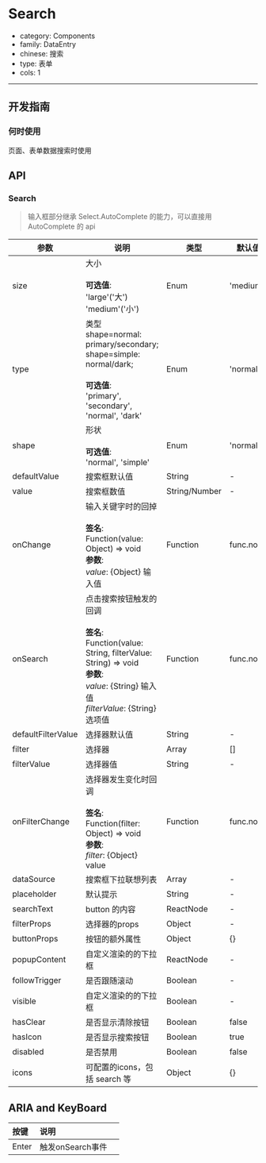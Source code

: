 # Search

-   category: Components
-   family: DataEntry
-   chinese: 搜索
-   type: 表单
-   cols: 1

---

## 开发指南

### 何时使用

页面、表单数据搜索时使用

## API

### Search

> 输入框部分继承 Select.AutoComplete 的能力，可以直接用AutoComplete 的 api

| 参数                 | 说明                                                                                                                                                    | 类型            | 默认值       |
| ------------------ | ----------------------------------------------------------------------------------------------------------------------------------------------------- | ------------- | --------- |
| size               | 大小<br><br>**可选值**:<br>'large'('大')<br>'medium'('小')                                                                                                   | Enum          | 'medium'  |
| type               | 类型 shape=normal: primary/secondary; shape=simple: normal/dark;<br><br>**可选值**:<br>'primary', 'secondary', 'normal', 'dark'                            | Enum          | 'normal'  |
| shape              | 形状<br><br>**可选值**:<br>'normal', 'simple'                                                                                                              | Enum          | 'normal'  |
| defaultValue       | 搜索框默认值                                                                                                                                                | String        | -         |
| value              | 搜索框数值                                                                                                                                                 | String/Number | -         |
| onChange           | 输入关键字时的回掉<br><br>**签名**:<br>Function(value: Object) => void<br>**参数**:<br>_value_: {Object} 输入值                                                       | Function      | func.noop |
| onSearch           | 点击搜索按钮触发的回调<br><br>**签名**:<br>Function(value: String, filterValue: String) => void<br>**参数**:<br>_value_: {String} 输入值<br>_filterValue_: {String} 选项值 | Function      | func.noop |
| defaultFilterValue | 选择器默认值                                                                                                                                                | String        | -         |
| filter             | 选择器                                                                                                                                                   | Array         | \[]       |
| filterValue        | 选择器值                                                                                                                                                  | String        | -         |
| onFilterChange     | 选择器发生变化时回调<br><br>**签名**:<br>Function(filter: Object) => void<br>**参数**:<br>_filter_: {Object} value                                                  | Function      | func.noop |
| dataSource         | 搜索框下拉联想列表                                                                                                                                             | Array         | -         |
| placeholder        | 默认提示                                                                                                                                                  | String        | -         |
| searchText         | button 的内容                                                                                                                                            | ReactNode     | -         |
| filterProps        | 选择器的props                                                                                                                                             | Object        | -         |
| buttonProps        | 按钮的额外属性                                                                                                                                               | Object        | {}        |
| popupContent       | 自定义渲染的的下拉框                                                                                                                                            | ReactNode     | -         |
| followTrigger      | 是否跟随滚动                                                                                                                                                | Boolean       | -         |
| visible            | 自定义渲染的的下拉框                                                                                                                                            | Boolean       | -         |
| hasClear           | 是否显示清除按钮                                                                                                                                              | Boolean       | false     |
| hasIcon            | 是否显示搜索按钮                                                                                                                                              | Boolean       | true      |
| disabled           | 是否禁用                                                                                                                                                  | Boolean       | false     |
| icons              | 可配置的icons，包括 search 等                                                                                                                                 | Object        | {}        |

## ARIA and KeyBoard

| 按键    | 说明           |     |
| :---- | :----------- | --- |
| Enter | 触发onSearch事件 |     |
